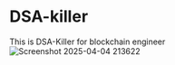 # DSA-killer
This is DSA-Killer for blockchain engineer
![Screenshot 2025-04-04 213622](https://github.com/user-attachments/assets/35924a68-a200-4bdd-9024-91395208d6d6)

